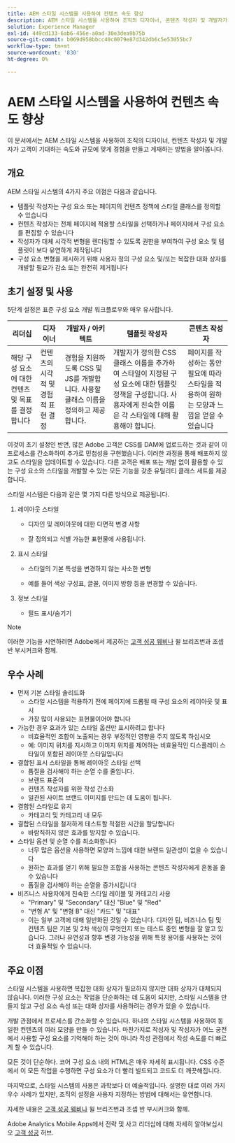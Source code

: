 ```yaml
---
title: AEM 스타일 시스템을 사용하여 컨텐츠 속도 향상
description: AEM 스타일 시스템을 사용하여 조직의 디자이너, 콘텐츠 작성자 및 개발자가 고객이 기대하는 속도와 규모에 따라 경험을 만들고 게재하는 방법을 알아봅니다.
solution: Experience Manager
exl-id: 449cd133-6ab6-456e-a0ad-30e3dea9b75b
source-git-commit: b069d958bbcc40c0079e87d342db6c5e53055bc7
workflow-type: tm+mt
source-wordcount: '830'
ht-degree: 0%

---
```


# AEM 스타일 시스템을 사용하여 컨텐츠 속도 향상

이 문서에서는 AEM 스타일 시스템을 사용하여 조직의 디자이너, 컨텐츠 작성자 및 개발자가 고객이 기대하는 속도와 규모에 맞게 경험을 만들고 게재하는 방법을 알아봅니다.

## 개요

AEM 스타일 시스템의 4가지 주요 이점은 다음과 같습니다.

* 템플릿 작성자는 구성 요소 또는 페이지의 컨텐츠 정책에 스타일 클래스를 정의할 수 있습니다
* 컨텐츠 작성자는 전체 페이지에 적용할 스타일을 선택하거나 페이지에서 구성 요소를 편집할 수 있습니다
* 작성자가 대체 시각적 변형을 렌더링할 수 있도록 권한을 부여하여 구성 요소 및 템플릿이 보다 유연하게 제작됩니다
* 구성 요소 변형을 제시하기 위해 사용자 정의 구성 요소 및/또는 복잡한 대화 상자를 개발할 필요가 감소 또는 완전히 제거됩니다

## 초기 설정 및 사용

5단계 설정은 표준 구성 요소 개발 워크플로우와 매우 유사합니다.

| **리더십** | **디자이너** | **개발자 / 아키텍트** | **템플릿 작성자** | **콘텐츠 작성자** |
| --- | --- | --- | --- | --- |
| 해당 구성 요소에 대한 컨텐츠 및 목표를 결정합니다 | 컨텐츠의 시각적 및 경험적 표현 결정 | 경험을 지원하도록 CSS 및 JS를 개발합니다. 사용할 클래스 이름을 정의하고 제공합니다. | 개발자가 정의한 CSS 클래스 이름을 추가하여 스타일이 지정된 구성 요소에 대한 템플릿 정책을 구성합니다. 사용자에게 친숙한 이름은 각 스타일에 대해 활용해야 합니다. | 페이지를 작성하는 동안 필요에 따라 스타일을 적용하여 원하는 모양과 느낌을 얻을 수 있습니다 |

이것이 초기 설정인 반면, 많은 Adobe 고객은 CSS를 DAM에 업로드하는 것과 같이 이 프로세스를 간소화하여 추가로 민첩성을 구현했습니다. 이러한 과정을 통해 배포하지 않고도 스타일을 업데이트할 수 있습니다. 다른 고객은 배포 또는 개발 없이 활용할 수 있는 구성 요소와 스타일을 개발할 수 있는 모든 기능을 갖춘 유틸리티 클래스 세트를 제공합니다.

스타일 시스템은 다음과 같은 몇 가지 다른 방식으로 제공됩니다.

1. 레이아웃 스타일

   * 디자인 및 레이아웃에 대한 다면적 변경 사항

   * 잘 정의되고 식별 가능한 표현물에 사용됩니다.

1. 표시 스타일
   * 스타일의 기본 특성을 변경하지 않는 사소한 변형

   * 예를 들어 색상 구성표, 글꼴, 이미지 방향 등을 변경할 수 있습니다.

1. 정보 스타일

   * 필드 표시/숨기기

>[!NOTE]
>
>이러한 기능을 시연하려면 Adobe에서 제공하는 [고객 성공 웨비나](https://adobecustomersuccess.adobeconnect.com/pob610c9mffjmp4/) 윌 브리즈번과 조셉 반 부시커크와 함께.

## 우수 사례

* 먼저 기본 스타일 솔리드화
   * 스타일 시스템을 적용하기 전에 페이지에 드롭될 때 구성 요소의 레이아웃 및 표시
   * 가장 많이 사용되는 표현물이어야 합니다
* 가능한 경우 효과가 있는 스타일 옵션만 표시하려고 합니다
   * 비효율적인 조합이 노출되는 경우 부정적인 영향을 주지 않도록 하십시오
   * 예: 이미지 위치를 지시하고 이미지 위치를 제어하는 비효율적인 디스플레이 스타일이 포함된 레이아웃 스타일입니다
* 결합된 표시 스타일을 통해 레이아웃 스타일 선택
   * 품질을 검사해야 하는 순열 수를 줄입니다.
   * 브랜드 표준이
   * 컨텐츠 작성자를 위한 작성 간소화
   * 일관된 사이트 브랜드 이미지를 만드는 데 도움이 됩니다.
* 결합된 스타일로 유지
   * 카테고리 및 카테고리 내 모두
* 결합된 스타일을 철저하게 테스트할 적절한 시간을 할당합니다
   * 바람직하지 않은 효과를 방지할 수 있습니다.
* 스타일 옵션 및 순열 수를 최소화합니다
   * 너무 많은 옵션을 사용하면 모양과 느낌에 대한 브랜드 일관성이 없을 수 있습니다
   * 원하는 효과를 얻기 위해 필요한 조합을 사용하는 콘텐츠 작성자에게 혼동을 줄 수 있습니다
   * 품질을 검사해야 하는 순열을 증가시킵니다
* 비즈니스 사용자에게 친숙한 스타일 레이블 및 카테고리 사용
   * &quot;Primary&quot; 및 &quot;Secondary&quot; 대신 &quot;Blue&quot; 및 &quot;Red&quot;
   * &quot;변형 A&quot; 및 &quot;변형 B&quot; 대신 &quot;카드&quot; 및 &quot;대표&quot;
   * 이는 일부 고객에 대해 일반화된 것일 수 있습니다. 디자인 팀, 비즈니스 팀 및 컨텐츠 팀은 기본 및 2차 색상이 무엇인지 또는 테스트 중인 변형을 잘 알고 있습니다. 그러나 유연성과 향후 변경 가능성을 위해 특정 용어를 사용하는 것이 더 효율적일 수 있습니다.

## 주요 이점

스타일 시스템을 사용하면 복잡한 대화 상자가 필요하지 않지만 대화 상자가 대체되지 않습니다. 이러한 구성 요소는 작업을 단순화하는 데 도움이 되지만, 스타일 시스템을 만들지 않고 구성 요소 속성 또는 대화 상자를 사용하려는 경우가 있을 수 있습니다.

개발 관점에서 프로세스를 간소화할 수 있습니다. 하나의 스타일 시스템을 사용하여 동일한 컨텐츠의 여러 모양을 만들 수 있습니다. 마찬가지로 작성자 및 작성자가 어느 궁전에서 사용할 구성 요소를 기억해야 하는 것이 아니라 작성 관점에서 작성 속도를 더 빠르게 할 수 있습니다.

모든 것이 단순하다. 코어 구성 요소 내의 HTML은 매우 자세히 표시됩니다. CSS 수준에서 이 모든 작업을 수행하면 구성 요소가 더 빨리 빌드되고 코드도 더 깨끗해집니다.

마지막으로, 스타일 시스템의 사용은 과학보다 더 예술적입니다. 설명한 대로 여러 가지 우수 사례가 있지만, 조직의 설정을 사용자 지정하는 방법에 대해서는 유연합니다.

자세한 내용은 [고객 성공 웨비나](https://adobecustomersuccess.adobeconnect.com/pob610c9mffjmp4/) 윌 브리즈번과 조셉 반 부시커크와 함께.

Adobe Analytics Mobile Apps에서 전략 및 사고 리더십에 대해 자세히 알아보십시오 [고객 성공](https://experienceleague.adobe.com/docs/customer-success/customer-success/overview.html) 허브.
